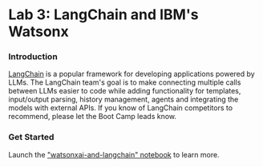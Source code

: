 # Lab 3: LangChain and IBM's Watsonx 

### Introduction
[LangChain](https://docs.langchain.com/docs/) is a popular framework for developing applications powered by LLMs. The LangChain team's goal is to make connecting multiple calls between LLMs easier to code while adding functionality for templates, input/output parsing, history management, agents and integrating the models with external APIs.  If you know of LangChain competitors to recommend, please let the Boot Camp leads know.

### Get Started
Launch the ["watsonxai-and-langchain" notebook](./watsonxai-and-langchain.ipynb) to learn more.
